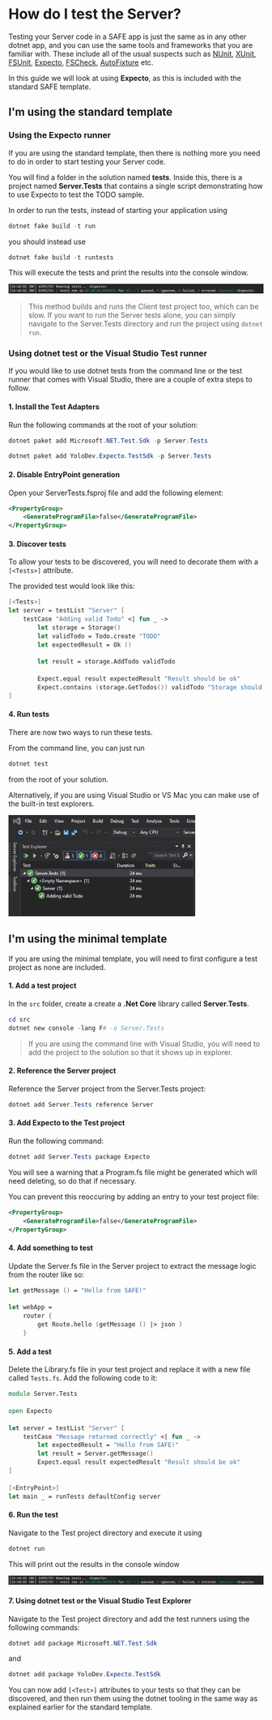 # How do I test the Server?

Testing your Server code in a SAFE app is just the same as in any other dotnet app, and you can use the same tools and frameworks that you are familiar with. These include all of the usual suspects such as [NUnit](https://nunit.org/), [XUnit](https://xunit.net/), [FSUnit](https://fsprojects.github.io/FsUnit/), [Expecto](https://github.com/haf/expecto), [FSCheck](https://fscheck.github.io/FsCheck/), [AutoFixture](https://github.com/AutoFixture/AutoFixture) etc.

In this guide we will look at using **Expecto**, as this is included with the standard SAFE template.

## **I'm using the standard template**

### Using the Expecto runner

If you are using the standard template, then there is nothing more you need to do in order to start testing your Server code.

You will find a folder in the solution named **tests**. Inside this, there is a project named **Server.Tests** that contains a single script demonstrating how to use Expecto to test the TODO sample.

In order to run the tests, instead of starting your application using
```powershell
dotnet fake build -t run
```
you should instead use
```powershell
dotnet fake build -t runtests
```
This will execute the tests and print the results into the console window.

<img src="../../../img/expecto-results.png"/>

> This method builds and runs the Client test project too, which can be slow. If you want to run the Server tests alone, you can simply navigate to the Server.Tests directory and run the project using `dotnet run`.

### Using dotnet test or the Visual Studio Test runner 

If you would like to use dotnet tests from the command line or the test runner that comes with Visual Studio, there are a couple of extra steps to follow.

#### 1. Install the Test Adapters

Run the following commands at the root of your solution:
```powershell
dotnet paket add Microsoft.NET.Test.Sdk -p Server.Tests
```
```powershell
dotnet paket add YoloDev.Expecto.TestSdk -p Server.Tests
```

#### 2. Disable EntryPoint generation

Open your ServerTests.fsproj file and add the following element:

```xml
<PropertyGroup>
    <GenerateProgramFile>false</GenerateProgramFile>
</PropertyGroup>
```

#### 3. Discover tests

To allow your tests to be discovered, you will need to decorate them with a `[<Tests>]` attribute.

The provided test would look like this:
```fsharp
[<Tests>]
let server = testList "Server" [
    testCase "Adding valid Todo" <| fun _ ->
        let storage = Storage()
        let validTodo = Todo.create "TODO"
        let expectedResult = Ok ()

        let result = storage.AddTodo validTodo

        Expect.equal result expectedResult "Result should be ok"
        Expect.contains (storage.GetTodos()) validTodo "Storage should contain new todo"
]
```

#### 4. Run tests

There are now two ways to run these tests.

From the command line, you can just run
```powershell
dotnet test
```
from the root of your solution.

Alternatively, if you are using Visual Studio or VS Mac you can make use of the built-in test explorers.

<img src="../../../img/test-runner.png" style="height: 200px;"/>

## **I'm using the minimal template**

If you are using the minimal template, you will need to first configure a test project as none are included.

#### 1. Add a test project

In the `src` folder, create a create a **.Net Core** library called **Server.Tests**.

```powershell
cd src
dotnet new console -lang F# -o Server.Tests
```

> If you are using the command line with Visual Studio, you will need to add the project to the solution so that it shows up in explorer.

#### 2. Reference the Server project

Reference the Server project from the Server.Tests project:

```powershell
dotnet add Server.Tests reference Server
```

#### 3. Add Expecto to the Test project

Run the following command:

```powershell
dotnet add Server.Tests package Expecto
```

You will see a warning that a Program.fs file might be generated which will need deleting, so do that if necessary.

You can prevent this reoccuring by adding an entry to your test project file:

```xml
<PropertyGroup>
    <GenerateProgramFile>false</GenerateProgramFile>
</PropertyGroup>
```

#### 4. Add something to test

Update the Server.fs file in the Server project to extract the message logic from the router like so:
```fsharp
let getMessage () = "Hello from SAFE!"

let webApp =
    router {
        get Route.hello (getMessage () |> json )
    }
```

#### 5. Add a test

Delete the Library.fs file in your test project and replace it with a new file called `Tests.fs`. Add the following code to it:

``` fsharp
module Server.Tests

open Expecto

let server = testList "Server" [
    testCase "Message returned correctly" <| fun _ ->
        let expectedResult = "Hello from SAFE!"        
        let result = Server.getMessage()
        Expect.equal result expectedResult "Result should be ok"
]

[<EntryPoint>]
let main _ = runTests defaultConfig server
```

#### 6. Run the test

Navigate to the Test project directory and execute it using
```powershell
dotnet run
```

This will print out the results in the console window

<img src="../../../img/expecto-results.png"/>

#### 7. Using dotnet test or the Visual Studio Test Explorer

Navigate to the Test project directory and add the test runners using the following commands:

```powershell
dotnet add package Microsoft.NET.Test.Sdk
```
and
```powershell
dotnet add package YoloDev.Expecto.TestSdk
```

You can now add `[<Test>]` attributes to your tests so that they can be discovered, and then run them using the dotnet tooling in the same way as explained earlier for the standard template.

